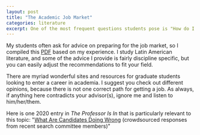 ```yaml
---
layout: post
title: "The Academic Job Market"
categories: literature
excerpt: One of the most frequent questions students pose is "How do I prepare for the job market?"...  
---
```


My students often ask for advice on preparing for the job market, so I compiled this [PDF](https://tamaraleemitchell.github.io/assets/research/JobMarketAdvice_TLM.pdf) based on my experience. I study Latin American literature, and some of the advice I provide is fairly discipline specific, but you can easily adjust the recommendations to fit your field. 

There are myriad wonderful sites and resources for graduate students looking to enter a career in academia. I suggest you check out different opinions, because there is not one correct path for getting a job. As always, if anything here contradicts your advisor(s), ignore me and listen to him/her/them. 

Here is one 2020 entry in _The Professor Is In_ that is particularly relevant to this topic: "[What Are Candidates Doing Wrong](https://theprofessorisin.com/2020/01/27/dispatches-from-the-front-what-candidates-are-doing-wrong-part-i-of-iii-do-your-homework-please-please/) (crowdsourced responses from recent search committee members)"
